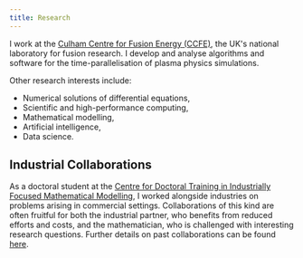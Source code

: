 ```yaml
---
title: Research
---
```


I work at the [Culham Centre for Fusion Energy (CCFE)](https://www.ccfe.ac.uk/), the UK's national laboratory for fusion research. I develop and analyse algorithms and software for the time-parallelisation of plasma physics simulations.

Other research interests include:
- Numerical solutions of differential equations,
- Scientific and high-performance computing,
- Mathematical modelling,
- Artificial intelligence,
- Data science.

## Industrial Collaborations

As a doctoral student at the [Centre for Doctoral Training in Industrially Focused Mathematical Modelling](https://www.maths.ox.ac.uk/study-here/postgraduate-study/industrially-focused-mathematical-modelling-epsrc-cdt), I worked alongside industries on problems arising in commercial settings. Collaborations of this kind are often fruitful for both the industrial partner, who benefits from reduced efforts and costs, and the mathematician, who is challenged with interesting research questions. Further details on past collaborations can be found [here](collaborations.html).
